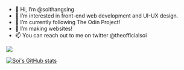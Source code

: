- 👋 Hi, I’m @soithangsing
- 👀 I’m interested in front-end web development and UI-UX design. 
- 🌱 I’m currently following The Odin Project!
- 💞️ I’m making websites!
- 📫 You can reach out to me on twitter @theofficialsoi

<!---
soithangsing/soithangsing is a ✨ special ✨ repository because its `README.md` (this file) appears on your GitHub profile.
You can click the Preview link to take a look at your changes.
--->



![](https://github.com/soithangsing/soithangsing/blob/main/powerup.gif)

[![Soi's GitHub stats](https://github-readme-stats.vercel.app/api?username=soithangsing&hide=stars&show_icons=true)](https://github.com/soithangsing)
